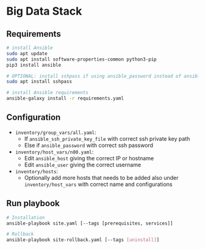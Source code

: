 # Big Data Stack

## Requirements

```bash
# install Ansible
sudo apt update
sudo apt install software-properties-common python3-pip
pip3 install ansible

# OPTIONAL: install sshpass if using ansible_password instead of ansible_ssh_private_key_file
sudo apt install sshpass

# install Ansible requirements
ansible-galaxy install -r requirements.yaml
```

## Configuration

- `inventory/group_vars/all.yaml`:
  - If `ansible_ssh_private_key_file` with correct ssh private key path
  - Else if `ansible_password` with correct ssh password
- `inventory/host_vars/n00.yaml`:
  - Edit `ansible_host` giving the correct IP or hostname
  - Edit `ansible_user` giving the correct username
- `inventory/hosts`:
  - Optionally add more hosts that needs to be added also under `inventory/host_vars` with correct name and configurations

## Run playbook

```bash
# Installation
ansible-playbook site.yaml [--tags [prerequisites, services]]

# Rollback
ansible-playbook site-rollback.yaml [--tags [uninstall]]
```

